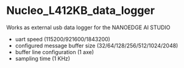 # Nucleo_L412KB_data_logger

Works as external usb data logger for the NANOEDGE AI STUDIO
 - uart speed (115200/921600/1843200)
 - configured message buffer size (32/64/128/256/512/1024/2048)
 - buffer line configuration (1 axe)
 - sampling time (1 KHz)
